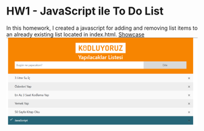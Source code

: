 # HW1 - JavaScript ile To Do List

In this homework, I created a javascript for adding and removing list items to an already existing list located in index.html.
[Showcase]()
![Screenshot](./screenshot.png)